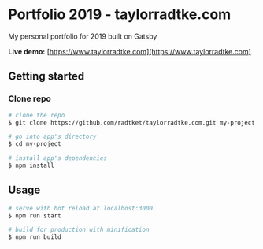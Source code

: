 # Portfolio 2019 - taylorradtke.com

My personal portfolio for 2019 built on Gatsby

**Live demo:** [https://www.taylorradtke.com](https://www.taylorradtke.com)

## Getting started

### Clone repo

```bash
# clone the repo
$ git clone https://github.com/radtket/taylorradtke.com.git my-project

# go into app's directory
$ cd my-project

# install app's dependencies
$ npm install
```

## Usage

```bash
# serve with hot reload at localhost:3000.
$ npm run start

# build for production with minification
$ npm run build
```
